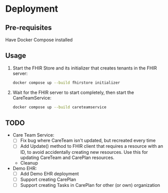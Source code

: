 # Deployment

## Pre-requisites
Have Docker Compose installed

## Usage
1. Start the FHIR Store and its initializer that creates tenants in the FHIR server:
    ```bash
    docker compose up --build fhirstore initializer
    ```
2. Wait for the FHIR server to start completely, then start the CareTeamService:
    ```bash
    docker compose up --build careteamservice
    ```

## TODO
- Care Team Service:
  - [ ] Fix bug where CareTeam isn't updated, but recreated every time
  - [ ] Add Update() method to FHIR client that requires a resource with an ID, to avoid accidentally creating new resources.
    Use this for updating CareTeam and CarePlan resources.
  - Cleanup
- Demo EHR:
  - [ ] Add Demo EHR deployment
  - [ ] Support creating CarePlan 
  - [ ] Support creating Tasks in CarePlan for other (or own) organization
